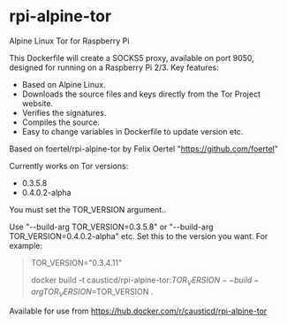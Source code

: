 # rpi-alpine-tor
Alpine Linux Tor for Raspberry Pi

This Dockerfile will create a SOCKS5 proxy, available on port 9050, designed for running on a Raspberry Pi 2/3. Key features:

- Based on Alpine Linux.
- Downloads the source files and keys directly from the Tor Project website.
- Verifies the signatures.
- Compiles the source.
- Easy to change variables in Dockerfile to update version etc.

Based on foertel/rpi-alpine-tor by Felix Oertel "https://github.com/foertel"

Currently works on Tor versions:
- 0.3.5.8
- 0.4.0.2-alpha

You must set the TOR_VERSION argument..

Use "--build-arg TOR_VERSION=0.3.5.8" or "--build-arg TOR_VERSION=0.4.0.2-alpha" etc. Set this to the version you want. For example:

>   TOR_VERSION="0.3.4.11"
>
>   docker build -t causticd/rpi-alpine-tor:$TOR_VERSION --build-arg TOR_VERSION=$TOR_VERSION .

Available for use from https://hub.docker.com/r/causticd/rpi-alpine-tor
